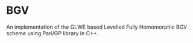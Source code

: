 # BGV
An implementation of the GLWE based Levelled Fully Homomorphic BGV scheme using Pari/GP library in C++.

